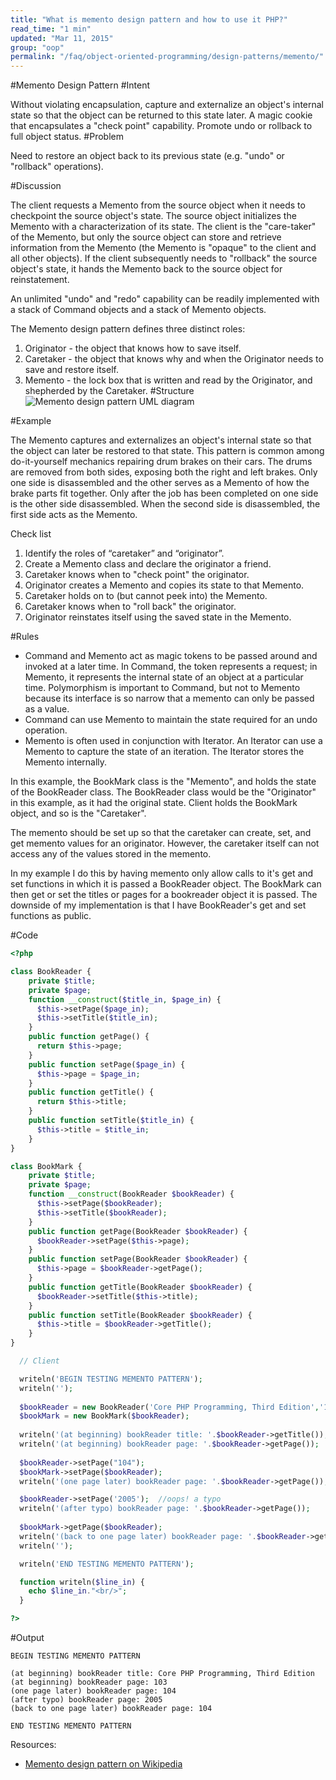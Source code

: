 ```yaml
---
title: "What is memento design pattern and how to use it PHP?"
read_time: "1 min"
updated: "Mar 11, 2015"
group: "oop"
permalink: "/faq/object-oriented-programming/design-patterns/memento/"
---
```


#Memento Design Pattern
#Intent

Without violating encapsulation, capture and externalize an object's internal state so that the object can be returned to this state later.
A magic cookie that encapsulates a "check point" capability.
Promote undo or rollback to full object status.
#Problem

Need to restore an object back to its previous state (e.g. "undo" or "rollback" operations).

#Discussion

The client requests a Memento from the source object when it needs to checkpoint the source object's state. The source object initializes the Memento with a characterization of its state. The client is the "care-taker" of the Memento, but only the source object can store and retrieve information from the Memento (the Memento is "opaque" to the client and all other objects). If the client subsequently needs to "rollback" the source object's state, it hands the Memento back to the source object for reinstatement.

An unlimited "undo" and "redo" capability can be readily implemented with a stack of Command objects and a stack of Memento objects.

The Memento design pattern defines three distinct roles:

1. Originator - the object that knows how to save itself.
2. Caretaker - the object that knows why and when the Originator needs to save and restore itself.
3. Memento - the lock box that is written and read by the Originator, and shepherded by the Caretaker.
#Structure
![Memento design pattern UML diagram](../../../images/design-patterns/memento.png "Memento design pattern UML diagram")





#Example

The Memento captures and externalizes an object's internal state so that the object can later be restored to that state. This pattern is common among do-it-yourself mechanics repairing drum brakes on their cars. The drums are removed from both sides, exposing both the right and left brakes. Only one side is disassembled and the other serves as a Memento of how the brake parts fit together. Only after the job has been completed on one side is the other side disassembled. When the second side is disassembled, the first side acts as the Memento.

Check list

1. Identify the roles of “caretaker” and “originator”.
2. Create a Memento class and declare the originator a friend.
3. Caretaker knows when to "check point" the originator.
4. Originator creates a Memento and copies its state to that Memento.
5. Caretaker holds on to (but cannot peek into) the Memento.
6. Caretaker knows when to "roll back" the originator.
7. Originator reinstates itself using the saved state in the Memento.


#Rules

* Command and Memento act as magic tokens to be passed around and invoked at a later time. In Command, the token represents a request; in Memento, it represents the internal state of an object at a particular time. Polymorphism is important to Command, but not to Memento because its interface is so narrow that a memento can only be passed as a value.
* Command can use Memento to maintain the state required for an undo operation.
* Memento is often used in conjunction with Iterator. An Iterator can use a Memento to capture the state of an iteration. The Iterator stores the Memento internally.

In this example, the BookMark class is the "Memento", and holds the state of the BookReader class. The BookReader class would be the "Originator" in this example, as it had the original state. Client holds the BookMark object, and so is the "Caretaker".

The memento should be set up so that the caretaker can create, set, and get memento values for an originator. However, the caretaker itself can not access any of the values stored in the memento.

In my example I do this by having memento only allow calls to it's get and set functions in which it is passed a BookReader object. The BookMark can then get or set the titles or pages for a bookreader object it is passed. The downside of my implementation is that I have BookReader's get and set functions as public.

#Code
```php
<?php

class BookReader {    
    private $title;   
    private $page;    
    function __construct($title_in, $page_in) {
      $this->setPage($page_in);
      $this->setTitle($title_in);
    }  
    public function getPage() {
      return $this->page;
    }      
    public function setPage($page_in) {
      $this->page = $page_in;
    }
    public function getTitle() {
      return $this->title;
    }      
    public function setTitle($title_in) {
      $this->title = $title_in;
    }
}

class BookMark {    
    private $title;    
    private $page;    
    function __construct(BookReader $bookReader) {
      $this->setPage($bookReader);
      $this->setTitle($bookReader);      
    }  
    public function getPage(BookReader $bookReader) {
      $bookReader->setPage($this->page);
    }  
    public function setPage(BookReader $bookReader) {
      $this->page = $bookReader->getPage();
    }    
    public function getTitle(BookReader $bookReader) {
      $bookReader->setTitle($this->title);
    }      
    public function setTitle(BookReader $bookReader) {
      $this->title = $bookReader->getTitle();
    }    
}

  // Client

  writeln('BEGIN TESTING MEMENTO PATTERN');
  writeln('');
 
  $bookReader = new BookReader('Core PHP Programming, Third Edition','103');
  $bookMark = new BookMark($bookReader);
 
  writeln('(at beginning) bookReader title: '.$bookReader->getTitle());
  writeln('(at beginning) bookReader page: '.$bookReader->getPage());
 
  $bookReader->setPage("104");
  $bookMark->setPage($bookReader);
  writeln('(one page later) bookReader page: '.$bookReader->getPage());  

  $bookReader->setPage('2005');  //oops! a typo
  writeln('(after typo) bookReader page: '.$bookReader->getPage());    
 
  $bookMark->getPage($bookReader);
  writeln('(back to one page later) bookReader page: '.$bookReader->getPage());    
  writeln('');

  writeln('END TESTING MEMENTO PATTERN');

  function writeln($line_in) {
    echo $line_in."<br/>";
  }

?> 
```

#Output
```
BEGIN TESTING MEMENTO PATTERN

(at beginning) bookReader title: Core PHP Programming, Third Edition
(at beginning) bookReader page: 103
(one page later) bookReader page: 104
(after typo) bookReader page: 2005
(back to one page later) bookReader page: 104

END TESTING MEMENTO PATTERN
```


Resources:

* [Memento design pattern on Wikipedia](http://en.wikipedia.org/wiki/Memento_pattern)
